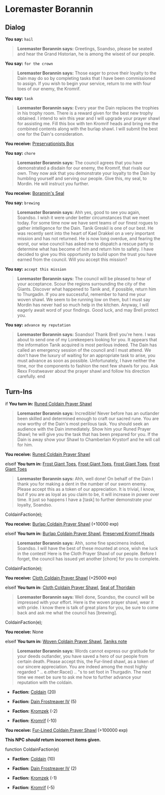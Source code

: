 # Loremaster Borannin


## Dialog

**You say:** `hail`



>**Loremaster Borannin says:** Greetings, Soandso, please be seated and hear the Grand Historian, he is among the wisest of our people.

**You say:** `for the crown`



>**Loremaster Borannin says:** Those eager to prove their loyalty to the Dain may do so by completing tasks that I have been commissioned to assign. If you wish to begin your service, return to me with four toes of our enemy, the Kromrif.

**You say:** `task`



>**Loremaster Borannin says:** Every year the Dain replaces the trophies in his trophy room. There is a reward given for the best new trophy obtained. I intend to win this year and I will upgrade your prayer shawl for assisting me. Fill this box with ten Kromrif heads and bring me the combined contents along with the burlap shawl. I will submit the best one for the Dain's consideration.


**You receive:**  [Preservationists Box](/item/17102)

**You say:** `chore`



>**Loremaster Borannin says:** The council agrees that you have demonstrated a disdain for our enemy, the Kromrif, that rivals our own. They now ask that you demonstrate your loyalty to the Dain by humbling yourself and serving our people. Give this, my seal, to Mordin. He will instruct you further.


**You receive:**  [Borannin's Seal](/item/1420)

**You say:** `brewing`



>**Loremaster Borannin says:** Ahh yes, good to see you again, Soandso. I wish it were under better circumstances that we meet today. For some time now we have sent teams of our finest rogues to gather intelligence for the Dain. Tanik Greskil is one of our best. He was recently sent into the heart of Kael Drakkel on a very important mission and has not returned. He is now long overdue, and fearing the worst, our wise council has asked me to dispatch a rescue party to determine what has become of him and return him to safety. I have decided to give you this opportunity to build upon the trust you have earned from the council. Will you accept this mission?

**You say:** `accept this mission`



>**Loremaster Borannin says:** The council will be pleased to hear of your acceptance. Scour the regions surrounding the city of the Giants. Discover what happened to Tanik and, if possible, return him to Thurgadin. If you are successful, remember to hand me your woven shawl. We seem to be running low on them, but I must say Mordin has never had so much help in the kitchen. Anyway, I will eagerly await word of your findings. Good luck, and may Brell protect you.

**You say:** `advance my reputation`



>**Loremaster Borannin says:** Soandso! Thank Brell you're here. I was about to send one of my Lorekeepers looking for you. It appears that the information Tanik acquired is most perilous indeed. The Dain has called an emergency session of the council and I must attend. We don't have the luxury of waiting for an appropriate task to arise, you must advance as soon as possible. Unfortunately, I have neither the time, nor the components to fashion the next few shawls for you. Ask Rexx Frostweaver about the prayer shawl and follow his direction carefully.
end

## Turn-Ins





if **You turn in:** [Runed Coldain Prayer Shawl](/item/1199)


>**Loremaster Borannin says:** Incredible! Never before has an outlander been skilled and determined enough to craft our sacred rune. You are now worthy of the Dain's most perilous task. You should seek an audience with the Dain immediately. Show him your Runed Prayer Shawl; he will give you the task that has been prepared for you. If the Dain is away show your Shawl to Chamberlain Krystorf and he will call for him.


 **You receive:**  [Runed Coldain Prayer Shawl](/item/1199) 

elseif **You turn in:** [Frost Giant Toes](/item/29125), [Frost Giant Toes](/item/29125), [Frost Giant Toes](/item/29125), [Frost Giant Toes](/item/29125)


>**Loremaster Borannin says:** Ahh, well done! On behalf of the Dain I thank you for making a dent in the number of our sworn enemy. Please accept this as a token of our appreciation. It is trivial, I know, but if you are as loyal as you claim to be, it will increase in power over time. It just so happens I have a [task] to further demonstrate your loyalty, Soandso.


ColdainFaction(e);


 **You receive:**  [Burlap Coldain Prayer Shawl](/item/1175) (+10000 exp)

elseif **You turn in:** [Burlap Coldain Prayer Shawl](/item/1175), [Preserved Kromrif Heads](/item/1174)


>**Loremaster Borannin says:** Ahh, some fine specimens indeed, Soandso. I will have the best of these mounted at once, wish me luck in the contest! Here is the Cloth Prayer Shawl of our people. Before I forget, the council has issued yet another [chore] for you to complete.


ColdainFaction(e);


 **You receive:**  [Cloth Coldain Prayer Shawl](/item/1176) (+25000 exp)

elseif **You turn in:** [Cloth Coldain Prayer Shawl](/item/1176), [Seal of Thoridain](/item/1422)


>**Loremaster Borannin says:** Well done, Soandso, the council will be impressed with your effort. Here is the woven prayer shawl, wear it with pride. I know there is talk of great plans for you, be sure to come back and ask me what the council has [brewing].


ColdainFaction(e);


 **You receive:** None 

elseif **You turn in:** [Woven Coldain Prayer Shawl](/item/1177), [Taniks note](/item/1560)


>**Loremaster Borannin says:** Words cannot express our gratitude for your deeds outlander, you have saved a hero of our people from certain death. Please accept this, the Fur-lined shawl, as a token of our sincere appreciation. You are indeed among the most highly regarded " .. e.other:Race() .. "s to set foot in Thurgadin. The next time we meet be sure to ask me how to further advance your reputation with the coldain.


* __Faction:__ [Coldain](/faction/406) (20)


* __Faction:__ [Dain Frostreaver IV](/faction/405) (5)


* __Faction:__ [Kromzek](/faction/448) (-2)


* __Faction:__ [Kromrif](/faction/419) (-10)


 **You receive:**  [Fur-Lined Coldain Prayer Shawl](/item/1178) (+100000 exp)

**This NPC *should* return incorrect items given.**

function ColdainFaction(e)

* __Faction:__ [Coldain](/faction/406) (10)

* __Faction:__ [Dain Frostreaver IV](/faction/405) (2)

* __Faction:__ [Kromzek](/faction/448) (-1)

* __Faction:__ [Kromrif](/faction/419) (-5)
